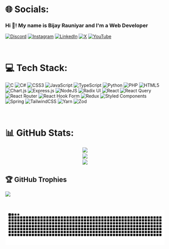 # 🌐 Socials: 

### Hi 👋! My name is Bijay Rauniyar and I'm a Web Developer

[![Discord](https://img.shields.io/badge/Discord-%237289DA.svg?logo=discord&logoColor=white)](https://discord.gg/BIJAY#4860) [![Instagram](https://img.shields.io/badge/Instagram-%23E4405F.svg?logo=Instagram&logoColor=white)](https://instagram.com/bijay.codes) [![LinkedIn](https://img.shields.io/badge/LinkedIn-%230077B5.svg?logo=linkedin&logoColor=white)](https://linkedin.com/in/bijay-rauniyar-91157a270) [![X](https://img.shields.io/badge/X-black.svg?logo=X&logoColor=white)](https://x.com/BijayRauniyar0) [![YouTube](https://img.shields.io/badge/YouTube-%23FF0000.svg?logo=YouTube&logoColor=white)](https://youtube.com/@_loop_verse) 

<br/>


# 💻 Tech Stack:
![C](https://img.shields.io/badge/c-%2300599C.svg?style=for-the-badge&logo=c&logoColor=white) ![C#](https://img.shields.io/badge/c%23-%23239120.svg?style=for-the-badge&logo=csharp&logoColor=white) ![CSS3](https://img.shields.io/badge/css3-%231572B6.svg?style=for-the-badge&logo=css3&logoColor=white) ![JavaScript](https://img.shields.io/badge/javascript-%23323330.svg?style=for-the-badge&logo=javascript&logoColor=%23F7DF1E) ![TypeScript](https://img.shields.io/badge/typescript-%23007ACC.svg?style=for-the-badge&logo=typescript&logoColor=white) ![Python](https://img.shields.io/badge/python-3670A0?style=for-the-badge&logo=python&logoColor=ffdd54) ![PHP](https://img.shields.io/badge/php-%23777BB4.svg?style=for-the-badge&logo=php&logoColor=white) ![HTML5](https://img.shields.io/badge/html5-%23E34F26.svg?style=for-the-badge&logo=html5&logoColor=white) ![Chart.js](https://img.shields.io/badge/chart.js-F5788D.svg?style=for-the-badge&logo=chart.js&logoColor=white) ![Express.js](https://img.shields.io/badge/express.js-%23404d59.svg?style=for-the-badge&logo=express&logoColor=%2361DAFB) ![NodeJS](https://img.shields.io/badge/node.js-6DA55F?style=for-the-badge&logo=node.js&logoColor=white) ![Radix UI](https://img.shields.io/badge/radix%20ui-161618.svg?style=for-the-badge&logo=radix-ui&logoColor=white) ![React](https://img.shields.io/badge/react-%2320232a.svg?style=for-the-badge&logo=react&logoColor=%2361DAFB) ![React Query](https://img.shields.io/badge/-React%20Query-FF4154?style=for-the-badge&logo=react%20query&logoColor=white) ![React Router](https://img.shields.io/badge/React_Router-CA4245?style=for-the-badge&logo=react-router&logoColor=white) ![React Hook Form](https://img.shields.io/badge/React%20Hook%20Form-%23EC5990.svg?style=for-the-badge&logo=reacthookform&logoColor=white) ![Redux](https://img.shields.io/badge/redux-%23593d88.svg?style=for-the-badge&logo=redux&logoColor=white) ![Styled Components](https://img.shields.io/badge/styled--components-DB7093?style=for-the-badge&logo=styled-components&logoColor=white) ![Spring](https://img.shields.io/badge/spring-%236DB33F.svg?style=for-the-badge&logo=spring&logoColor=white) ![TailwindCSS](https://img.shields.io/badge/tailwindcss-%2338B2AC.svg?style=for-the-badge&logo=tailwind-css&logoColor=white) ![Yarn](https://img.shields.io/badge/yarn-%232C8EBB.svg?style=for-the-badge&logo=yarn&logoColor=white) ![Zod](https://img.shields.io/badge/zod-%233068b7.svg?style=for-the-badge&logo=zod&logoColor=white)

<br/>


# 📊 GitHub Stats:

<div align="center">
  <img src="https://github-readme-stats.vercel.app/api?username=bijayrauniyar0&theme=dark&hide_border=true&include_all_commits=true&count_private=true" />
</div>
<div align="center">
    <img src="https://github-readme-streak-stats.herokuapp.com/?user=bijayrauniyar0&theme=dark&hide_border=true" />
</div>
<div align="center">
  <img src="https://github-readme-stats.vercel.app/api/top-langs/?username=bijayrauniyar0&theme=dark&hide_border=true&include_all_commits=true&count_private=true&layout=compact" />
</div>

## 🏆 GitHub Trophies
![](https://github-profile-trophy.vercel.app/?username=bijayrauniyar0&theme=algolia&no-frame=true&no-bg=true&margin-w=4)

###

<br clear="both">


<img src = "https://raw.githubusercontent.com/bijayrauniyar0/bijayrauniyar0/output/snake.svg" alt= "sanke animation">


###
